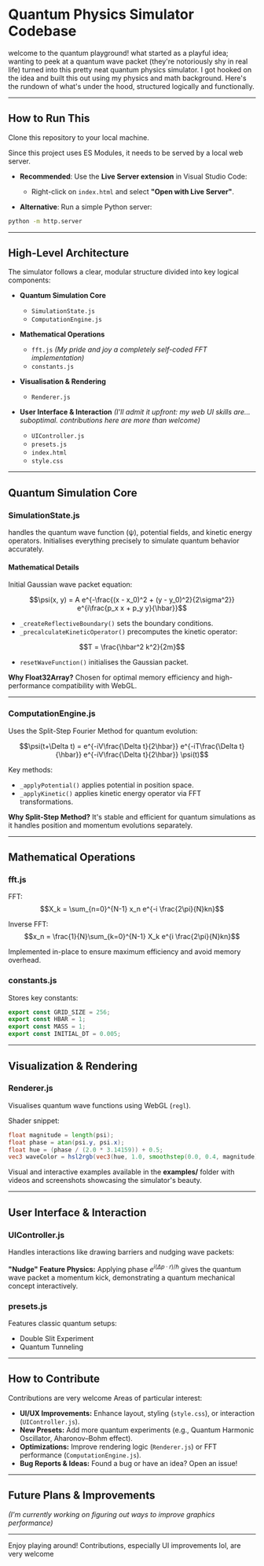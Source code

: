 # Quantum Physics Simulator Codebase

welcome to the quantum playground! what started as a playful idea; wanting to peek at a quantum wave packet (they're notoriously shy in real life) turned into this pretty neat quantum physics simulator. I got hooked on the idea and built this out using my physics and math background. Here's the rundown of what's under the hood, structured logically and functionally.

---

## How to Run This

Clone this repository to your local machine.

Since this project uses ES Modules, it needs to be served by a local web server.

- **Recommended**: Use the **Live Server extension** in Visual Studio Code:

  - Right-click on `index.html` and select **"Open with Live Server"**.

- **Alternative**: Run a simple Python server:

```bash
python -m http.server
```

---

## High-Level Architecture

The simulator follows a clear, modular structure divided into key logical components:

- **Quantum Simulation Core**

  - `SimulationState.js`
  - `ComputationEngine.js`

- **Mathematical Operations**

  - `fft.js` *(My pride and joy a completely self-coded FFT implementation)*
  - `constants.js`

- **Visualisation & Rendering**

  - `Renderer.js`

- **User Interface & Interaction** *(I'll admit it upfront: my web UI skills are... suboptimal. contributions here are more than welcome)*

  - `UIController.js`
  - `presets.js`
  - `index.html`
  - `style.css`



---

## Quantum Simulation Core

### SimulationState.js

handles the quantum wave function (ψ), potential fields, and kinetic energy operators. Initialises everything precisely to simulate quantum behavior accurately.

#### Mathematical Details

Initial Gaussian wave packet equation:

$$\psi(x, y) = A e^{-\frac{(x - x_0)^2 + (y - y_0)^2}{2\sigma^2}} e^{i\frac{p_x x + p_y y}{\hbar}}$$

- `_createReflectiveBoundary()` sets the boundary conditions.
- `_precalculateKineticOperator()` precomputes the kinetic operator:

$$T = \frac{\hbar^2 k^2}{2m}$$

- `resetWaveFunction()` initialises the Gaussian packet.

**Why Float32Array?** Chosen for optimal memory efficiency and high-performance compatibility with WebGL.

---

### ComputationEngine.js

Uses the Split-Step Fourier Method for quantum evolution:

$$\psi(t+\Delta t) = e^{-iV\frac{\Delta t}{2\hbar}} e^{-iT\frac{\Delta t}{\hbar}} e^{-iV\frac{\Delta t}{2\hbar}} \psi(t)$$

Key methods:

- `_applyPotential()` applies potential in position space.
- `_applyKinetic()` applies kinetic energy operator via FFT transformations.

**Why Split-Step Method?** It's stable and efficient for quantum simulations as it handles position and momentum evolutions separately.

---

## Mathematical Operations

### fft.js 

FFT: $$X_k = \sum_{n=0}^{N-1} x_n e^{-i \frac{2\pi}{N}kn}$$

Inverse FFT: $$x_n = \frac{1}{N}\sum_{k=0}^{N-1} X_k e^{i \frac{2\pi}{N}kn}$$

Implemented in-place to ensure maximum efficiency and avoid memory overhead.

### constants.js

Stores key constants:

```javascript
export const GRID_SIZE = 256;
export const HBAR = 1;
export const MASS = 1;
export const INITIAL_DT = 0.005;
```

---

## Visualization & Rendering

### Renderer.js

Visualises quantum wave functions using WebGL (`regl`).

Shader snippet:

```glsl
float magnitude = length(psi);
float phase = atan(psi.y, psi.x);
float hue = (phase / (2.0 * 3.14159)) + 0.5;
vec3 waveColor = hsl2rgb(vec3(hue, 1.0, smoothstep(0.0, 0.4, magnitude) * u_brightness));
```

Visual and interactive examples available in the **examples/** folder with videos and screenshots showcasing the simulator's beauty.

---

## User Interface & Interaction

### UIController.js

Handles interactions like drawing barriers and nudging wave packets:

**"Nudge" Feature Physics:** Applying phase $e^{i(\Delta p \cdot r)/\hbar}$ gives the quantum wave packet a momentum kick, demonstrating a quantum mechanical concept interactively.

### presets.js

Features classic quantum setups:

- Double Slit Experiment
- Quantum Tunneling

---

## How to Contribute

Contributions are very welcome Areas of particular interest:

- **UI/UX Improvements:** Enhance layout, styling (`style.css`), or interaction (`UIController.js`).
- **New Presets:** Add more quantum experiments (e.g., Quantum Harmonic Oscillator, Aharonov–Bohm effect).
- **Optimizations:** Improve rendering logic (`Renderer.js`) or FFT performance (`ComputationEngine.js`).
- **Bug Reports & Ideas:** Found a bug or have an idea? Open an issue!

---

## Future Plans & Improvements

*(I'm currently working on figuring out ways to improve graphics performance)*

---

Enjoy playing around! Contributions, especially UI improvements lol, are very welcome
